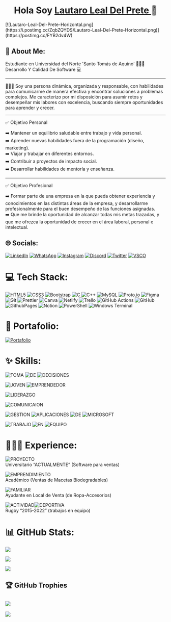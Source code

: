<div align="center">
  <h1 align> Hola Soy <a href="https://www.linkedin.com/in/lauldp"> Lautaro Leal Del Prete </a> 👋 </h1>
</div>
[![Lautaro-Leal-Del-Prete-Horizontal.png](https://i.postimg.cc/ZqbZQYDS/Lautaro-Leal-Del-Prete-Horizontal.png)](https://postimg.cc/FYB2dv4W)

## 💫 About Me:
Estudiante en Universidad del Norte 'Santo Tomás de Aquino' 👨🏻‍🎓​<br>
Desarrollo Y Calidad De Software ​💻 <br>
<hr>
🙋🏻‍♂️​ Soy una persona dinámica, organizada y responsable, con habilidades para comunicarme de manera efectiva y encontrar soluciones a problemas complejos. Me caracterizo por mi disposición para asumir retos y desempeñar mis labores con excelencia, buscando siempre oportunidades para aprender y crecer. <br>
<hr>
✅ Objetivo Personal 

➡️ ⁠Mantener un equilibrio saludable entre trabajo y vida personal. <br>
➡️ Aprender nuevas habilidades fuera de la programación (diseño, marketing). <br>
➡️ Viajar y trabajar en diferentes entornos. <br>
➡️ Contribuir a proyectos de impacto social. <br>
➡️ Desarrollar habilidades de mentoría y enseñanza. <br>
<hr>
✅ Objetivo Profesional

​➡️​ Formar parte de una empresa en la que pueda obtener experiencia y conocimientos en las distintas áreas de la empresa, y desarrollarme profesionalmente para el buen desempeño de las funciones asignadas. <br>
​➡️​ Que me brinde la oportunidad de alcanzar todas mis metas trazadas, y que me ofrezca la oportunidad de crecer en el área laboral, personal e intelectual.

## 🌐 Socials:
[![LinkedIn](https://img.shields.io/badge/LinkedIn-%230077B5.svg?logo=linkedin&logoColor=white)](https://www.linkedin.com/in/lauldp)                                  [![WhatsApp](https://img.shields.io/badge/WhatsApp-%230077B5.svg?logo=whatsapp&logoColor=white&color=gren)](https://Wa.me/543813399463)                              [![Instagram](https://img.shields.io/badge/Instagram-%23E4405F.svg?logo=Instagram&logoColor=white&style=red)](https://www.instagram.com/lautaro_leall)                [![Discord](https://img.shields.io/badge/Discord-%237289DA.svg?logo=discord&logoColor=white)](https://discord.gg/lautaro_leall)                                      [![Twitter](https://img.shields.io/badge/Twitter-black.svg?logo=X&logoColor=white)](https://x.com/lautaro_leall)                                                     [![VSCO](https://img.shields.io/badge/VSCO-%230077B5.svg?logo=vsco&logoColor=white&color=black)](https://vsco.co/lauti02/gallery)

# 💻 Tech Stack:
![HTML5](https://img.shields.io/badge/html5-%23E34F26.svg?style=for-the-badge&logo=html5&logoColor=white)                                                             ![CSS3](https://img.shields.io/badge/css3-%231572B6.svg?style=for-the-badge&logo=css3&logoColor=white)                                                                ![Bootstrap](https://img.shields.io/badge/bootstrap-%238511FA.svg?style=for-the-badge&logo=bootstrap&logoColor=white)                                                 ![C](https://img.shields.io/badge/c-%2300599C.svg?style=for-the-badge&logo=c&logoColor=white)                                                                         ![C++](https://img.shields.io/badge/c++-%2300599C.svg?style=for-the-badge&logo=c%2B%2B&logoColor=white)                                                               ![MySQL](https://img.shields.io/badge/mysql-4479A1.svg?style=for-the-badge&logo=mysql&logoColor=white)                                                                <!--![Postgres](https://img.shields.io/badge/postgres-%23316192.svg?style=for-the-badge&logo=postgresql&logoColor=white)                                                  ![MongoDB](https://img.shields.io/badge/MongoDB-%234ea94b.svg?style=for-the-badge&logo=mongodb&logoColor=white)                                                       ![NodeJS](https://img.shields.io/badge/node.js-6DA55F?style=for-the-badge&logo=node.js&logoColor=white)-->                                                        ![Proto.io](https://img.shields.io/badge/Proto.io-161637?style=for-the-badge&logo=proto.io&logoColor=00e5ff)                                                          ![Figma](https://img.shields.io/badge/figma-%23F24E1E.svg?style=for-the-badge&logo=figma&logoColor=white)
![Git](https://img.shields.io/badge/git-%23F05033.svg?style=for-the-badge&logo=git&logoColor=white)                                                                   ![Prettier](https://img.shields.io/badge/prettier-%23F7B93E.svg?style=for-the-badge&logo=prettier&logoColor=black)                                                    ![Canva](https://img.shields.io/badge/Canva-%2300C4CC.svg?style=for-the-badge&logo=Canva&logoColor=white)                                                             ![Netlify](https://img.shields.io/badge/netlify-%23000000.svg?style=for-the-badge&logo=netlify&logoColor=#00C7B7)                                                     ![Trello](https://img.shields.io/badge/Trello-%23026AA7.svg?style=for-the-badge&logo=Trello&logoColor=white)                                                          ![GitHub Actions](https://img.shields.io/badge/github%20actions-%232671E5.svg?style=for-the-badge&logo=githubactions&logoColor=white)                                 ![GitHub](https://img.shields.io/badge/GitHub-Git?style=for-the-badge&logo=github&logoColor=white&labelColor=Black&color=black)                                       ![GithubPages](https://img.shields.io/badge/github%20pages-121013?style=for-the-badge&logo=github&logoColor=white)                                                    ![Notion](https://img.shields.io/badge/Notion-%23000000.svg?style=for-the-badge&logo=notion&logoColor=white)                                                          ![PowerShell](https://img.shields.io/badge/PowerShell-%235391FE.svg?style=for-the-badge&logo=powershell&logoColor=white)                                              ![Windows Terminal](https://img.shields.io/badge/Windows%20Terminal-%234D4D4D.svg?style=for-the-badge&logo=windows-terminal&logoColor=white)

# 💼​ Portafolio:
[![Portafolio](https://img.shields.io/badge/PORTAFOLIO-P?style=for-the-badge&logo=codementor&logoColor=white&labelColor=Black&color=brown)](https://portafolio-lautaro-leal-del-prete.netlify.app/)

# ✨​ Skills:
![TOMA](https://img.shields.io/badge/TOMA-AA?style=for-the-badge&logoColor=white&color=black&cacheSeconds=Toma%20De%20Decisions%20)
![DE](https://img.shields.io/badge/DE-AA?style=for-the-badge&logoColor=white&color=black&cacheSeconds=Toma%20De%20Decisions%20)
![DECISIONES](https://img.shields.io/badge/DECISIONES-AA?style=for-the-badge&logoColor=white&color=black&cacheSeconds=Toma%20De%20Decisions%20)

![JOVEN](https://img.shields.io/badge/JOVEN-AA?style=for-the-badge&logoColor=white&color=black&cacheSeconds=Toma%20De%20Decisions%20)
![EMPRENDEDOR](https://img.shields.io/badge/EMPRENDEDOR-AA?style=for-the-badge&logoColor=white&color=black&cacheSeconds=Toma%20De%20Decisions%20)

![LIDERAZGO](https://img.shields.io/badge/LIDERAZGO-AA?style=for-the-badge&logoColor=white&color=grey&cacheSeconds=Toma%20De%20Decisions%20)

![COMUNICAION](https://img.shields.io/badge/COMUNICACION-AA?style=for-the-badge&logoColor=white&color=grey&cacheSeconds=Toma%20De%20Decisions%20)

![ GESTION](https://img.shields.io/badge/GESTION-AA?style=for-the-badge&logoColor=white&color=white&cacheSeconds=Toma%20De%20Decisions%20)
![APLICACIONES](https://img.shields.io/badge/APLICACIONES-AA?style=for-the-badge&logoColor=white&color=white&cacheSeconds=Toma%20De%20Decisions%20)
![DE](https://img.shields.io/badge/DE-AA?style=for-the-badge&logoColor=white&color=white&cacheSeconds=Toma%20De%20Decisions%20)
![MICROSOFT](https://img.shields.io/badge/MICROSOFT-AA?style=for-the-badge&logoColor=white&color=white&cacheSeconds=Toma%20De%20Decisions%20)

![TRABAJO](https://img.shields.io/badge/TRABAJO-EN?style=for-the-badge&logoColor=white&labelColor=white&color=white)
![EN](https://img.shields.io/badge/EN-EN?style=for-the-badge&logoColor=white&labelColor=white&color=white)
![EQUIPO](https://img.shields.io/badge/EQUIPO-EQ?style=for-the-badge&logoColor=white&labelColor=white&color=white)

# ​​🧑🏻‍💼​ Experience:
 ![PROYECTO](https://img.shields.io/badge/PROYECTO%3A-dark%20red?style=for-the-badge&logoSize=amd&labelColor=dark%20&color=purple)<br>
 Universitario “ACTUALMENTE” (Software
 para ventas)<br>
 
 ![EMPRENDIMIENTO](https://img.shields.io/badge/EMPRENDIMIENTO%3A-dark%20red?style=for-the-badge&logoSize=amd&labelColor=dark%20&color=purple)<br>
 Académico (Ventas de Macetas
 Biodegradables)<br>
 
 ![FAMILIAR](https://img.shields.io/badge/FAMILIAR%3A-dark%20red?style=for-the-badge&logoSize=amd&labelColor=dark%20&color=purple)<br>
 Ayudante en Local de Venta (de
 Ropa-Accesorios)<br>
 
![ACTIVIDAD](https://img.shields.io/badge/ACTIVIDAD-dark%20red?style=for-the-badge&logoSize=amd&labelColor=purple%20&color=purple%20)![DEPORTIVA](https://img.shields.io/badge/DEPORTIVA%3A-%3A?style=for-the-badge&logoSize=amd&labelColor=purple%20&color=purple%20)<br>
 Rugby “2015-2022” (trabajos en equipo)

# 📊 GitHub Stats:
<!--PRIMER CUADRO-->
![](https://github-readme-stats.vercel.app/api?username=LautaroLeall&theme=neon&hide_border=false&include_all_commits=true&count_private=true)<br/>
<!--SEGUNDO CUADRO-->
![](https://github-readme-streak-stats.herokuapp.com/?user=LautaroLeall&theme=neon&hide_border=false)<br/>
<!--TERCER CUADRO-->
![](https://github-readme-stats.vercel.app/api/top-langs/?username=LautaroLeall&theme=neon&hide_border=false&include_all_commits=true&count_private=true&layout=compact)

## 🏆 GitHub Trophies
![](https://github-profile-trophy.vercel.app/?username=LautaroLeall&theme=radical&no-frame=false&no-bg=false&margin-w=4)
---
[![](https://visitcount.itsvg.in/api?id=LautaroLeall&icon=2&color=7)](https://visitcount.itsvg.in)
